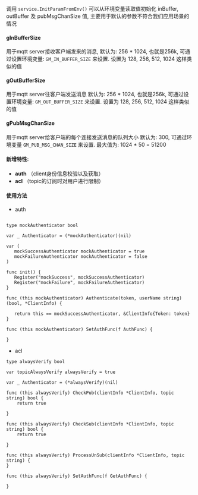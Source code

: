 调用 `service.InitParamFromEnv()` 可以从环境变量读取值初始化 inBuffer, outBuffer 及 pubMsgChanSize 值, 主要用于默认的参数不符合我们应用场景的情况


#### gInBufferSize
用于mqtt server接收客户端发来的消息,
默认为: 256 * 1024, 也就是256k, 可通过设置环境变量: `GM_IN_BUFFER_SIZE` 来设置. 设置为 128, 256, 512, 1024 这样类似的值

#### gOutBufferSize
用于mqtt server往客户端发送消息
默认为: 256 * 1024, 也就是256k, 可通过设置环境变量: `GM_OUT_BUFFER_SIZE` 来设置. 设置为 128, 256, 512, 1024 这样类似的值

#### gPubMsgChanSize
用于mqtt server给客户端的每个连接发送消息的队列大小
默认为: 300, 可通过环境变量 `GM_PUB_MSG_CHAN_SIZE` 来设置. 最大值为: 1024 * 50 = 51200


#### 新增特性:
 * **auth** （client身份信息校验以及获取）
 * **acl**  （topic的订阅时对用户进行限制）

#### 使用方法

* auth

 ```
       
type mockAuthenticator bool

var _ Authenticator = (*mockAuthenticator)(nil)

var (
    mockSuccessAuthenticator mockAuthenticator = true
    mockFailureAuthenticator mockAuthenticator = false
)

func init() {
    Register("mockSuccess", mockSuccessAuthenticator)
    Register("mockFailure", mockFailureAuthenticator)
}

func (this mockAuthenticator) Authenticate(token, userName string) (bool, *ClientInfo) {

    return this == mockSuccessAuthenticator, &ClientInfo{Token: token}
}

func (this mockAuthenticator) SetAuthFunc(f AuthFunc) {

}
 ```


* acl
```
type alwaysVerify bool

var topicAlwaysVerify alwaysVerify = true

var _ Authenticator = (*alwaysVerify)(nil)

func (this alwaysVerify) CheckPub(clientInfo *ClientInfo, topic string) bool {
    return true

}

func (this alwaysVerify) CheckSub(clientInfo *ClientInfo, topic string) bool {
    return true

}

func (this alwaysVerify) ProcessUnSub(clientInfo *ClientInfo, topic string) {
}

func (this alwaysVerify) SetAuthFunc(f GetAuthFunc) {

}
```


